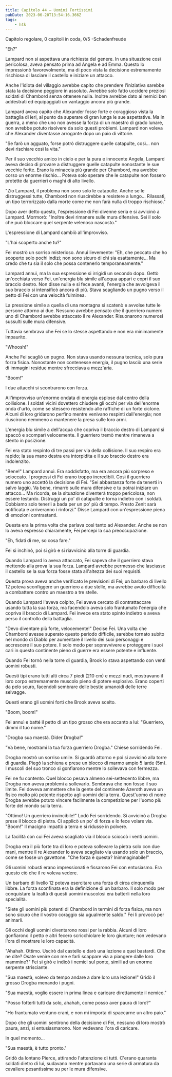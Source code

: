 ```yaml
---
title: Capitolo 44 – Uomini Fortissimi
pubDate: 2023-06-20T13:54:16.366Z
tags:
    - htk
---
```



Capitolo regolare,
0 capitoli in coda, 0/5
-Schadenfreude

"Eh?"

Lampard non si aspettava una richiesta del genere. In una situazione così pericolosa, aveva pensato prima ad Angela e ad Emma. Questo lo impressionò favorevolmente, ma di poco vista la decisione estremamente rischiosa di lasciare il castello e iniziare un attacco.

Anche l'idiota del villaggio avrebbe capito che prendere l'iniziativa sarebbe stata la decisione peggiore in assoluto. Avrebbe solo fatto uccidere preziosi soldati di Chambord senza ottenere nulla. Inoltre avrebbe dato ai nemici ben addestrati ed equipaggiati un vantaggio ancora più grande.

Lampard aveva capito che Alexander fosse forte e coraggioso vista la battaglia di ieri, al punto da superare di gran lunga le sue aspettative. Ma in guerra, a meno che uno non avesse la forza di un maestro di grado lunare, non avrebbe potuto risolvere da solo questi problemi. Lampard non voleva che Alexander diventasse arrogante dopo un paio di vittorie.

"Se farò un agguato, forse potrò distruggere quelle catapulte, così... non devi rischiare così la vita."

Per il suo vecchio amico in cielo e per la pura e innocente Angela, Lampard aveva deciso di provare a distruggere quelle catapulte nonostante le sue vecchie ferite. Erano la minaccia più grande per Chambord, ma avrebbe corso un enorme rischio... Poteva solo sperare che le catapulte non fossero protette da guerrieri o maghi di alto livello.

"Zio Lampard, il problema non sono solo le catapulte. Anche se le distruggessi tutte, Chambord non riuscirebbe a resistere a lungo... Rilassati, un tipo terrorizzato dalla morte come me non farà nulla di troppo rischioso."

Dopo aver detto questo, l'espressione di Fei divenne seria e si avvicinò a Lampard. Mormorò: "Inoltre devi rimanere sulle mura difensive. Sei il solo che può bloccare quel serpente velenoso nascosto."

L'espressione di Lampard cambiò all'improvviso.

"L'hai scoperto anche tu?"

Fei mostrò un sorriso misterioso. Annuì lievemente: "Eh, che peccato che ho scoperto solo pochi indizi; non sono sicuro di chi sia esattamente... Ma credo che tu sia il solo che possa contenerlo temporaneamente."

Lampard annuì, ma la sua espressione si irrigidì un secondo dopo. Gettò un'occhiata verso Fei, un'energia blu simile all'acqua apparì e coprì il suo braccio destro. Non disse nulla e si fece avanti, l'energia che avvolgeva il suo braccio si intensificò ancora di più. Stava scagliando un pugno verso il petto di Fei con una velocità fulminea.

La pressione simile a quella di una montagna si scatenò e avvolse tutte le persone attorno ai due. Nessuno avrebbe pensato che il guerriero numero uno di Chambord avrebbe attaccato il re Alexander. Risuonarono numerosi sussulti sulle mura difensive.

Tuttavia sembrava che Fei se lo stesse aspettando e non era minimamente impaurito.

"Whoosh!"

Anche Fei scagliò un pugno. Non stava usando nessuna tecnica, solo pura forza fisica. Nonostante non contenesse energia, il pugno lasciò una serie di immagini residue mentre sfrecciava a mezz'aria.

"Boom!"

I due attacchi si scontrarono con forza.

All'improvviso un'enorme ondata di energia esplose dal centro della collisione. I soldati vicini dovettero chiudere gli occhi per via dell'enorme onda d'urto, come se stessero resistendo alle raffiche di un forte ciclone. Alcuni di loro gridarono perfino mentre venivano respinti dall'energia; non riuscirono nemmeno a mantenere la presa sulle loro armi.

L'energia blu simile a dell'acqua che copriva il braccio destro di Lampard si spaccò e scomparì velocemente. Il guerriero tremò mentre rimaneva a stento in posizione.

Fei era stato respinto di tre passi per via della collisione. Il suo respiro era rapido; la sua mano destra era intorpidita e il suo braccio destro era indolenzito.

"Bene!" Lampard annuì. Era soddisfatto, ma era ancora più sorpreso e scioccato. I progressi di Fei erano troppo incredibili. Così il guerriero numero uno accettò la decisione di Fei.
"Sei abbastanza forte da tenerti in salvo laggiù. Va bene, rimarrò sulle mura difensive e tu potrai iniziare un attacco... Ma ricorda, se la situazione diventerà troppo pericolosa, non essere testardo. Distruggi un po' di catapulte e torna indietro con i soldati. Dobbiamo solo tenerli a bada per un po' più di tempo. Presto Zenit sarà notificata e arriveranno i rinforzi." Disse Lampard con un'espressione piena di emozioni contrastanti.

Questa era la prima volta che parlava così tanto ad Alexander. Anche se non lo aveva espresso chiaramente, Fei percepì la sua preoccupazione.

"Eh, fidati di me, so cosa fare."

Fei si inchinò, poi si girò e si riavvicinò alla torre di guardia.

Quando Lampard lo aveva attaccato, Fei sapeva che il guerriero stava mettendo alla prova la sua forza. Lampard avrebbe permesso che lasciasse il castello se la sua forza fosse stata all'altezza dei suoi requisiti.

Questa prova aveva anche verificato le previsioni di Fei; un barbaro di livello 12 poteva sconfiggere un guerriero a due stelle, ma avrebbe avuto difficoltà a combattere contro un maestro a tre stelle.

Quando Lampard l'aveva colpito, Fei aveva cercato di contrattaccare usando tutta la sua forza, ma facendolo aveva solo frantumato l'energia che copriva il braccio di Lampard. Fei invece era stato spinto indietro e aveva perso il controllo della battaglia.

"Devo diventare più forte, velocemente!" Decise Fei. Una volta che Chambord avesse superato questo periodo difficile, sarebbe tornato subito nel mondo di Diablo per aumentare il livello dei suoi personaggi e accrescere il suo potere. Il solo modo per sopravvivere e proteggere i suoi cari in questo continente pieno di guerre era essere potente e influente.

Quando Fei tornò nella torre di guardia, Brook lo stava aspettando con venti uomini robusti.

Questi tipi erano tutti alti circa 7 piedi (210 cm) e mezzi nudi, mostravano il loro corpo estremamente muscolo pieno di potere esplosivo. Erano coperti da pelo scuro, facendoli sembrare delle bestie umanoidi delle terre selvagge.

Questi erano gli uomini forti che Brook aveva scelto.

"Boom, boom!"

Fei annuì e batté il petto di un tipo grosso che era accanto a lui: "Guerriero, dimmi il tuo nome."

"Drogba sua maestà. Dider Drogba!"

"Va bene, mostrami la tua forza guerriero Drogba." Chiese sorridendo Fei.

Drogba mostrò un sorriso umile. Si guardò attorno e poi si avvicinò alla torre di guardia. Piegò la schiena e prese un blocco di marmo ampio 5 iarde (5m). I muscoli del suo tronco si gonfiarono mentre lo sollevava con fermezza.

Fei ne fu contento. Quel blocco pesava almeno sei-settecento libbre, ma Drogba non aveva problemi a sollevarlo. Sembrava che non fosse il suo limite. Fei doveva ammettere che la gente del continente Azeroth aveva un fisico molto più potente rispetto agli uomini della terra. Quest'uomo di nome Drogba avrebbe potuto vincere facilmente la competizione per l'uomo più forte del mondo sulla terra.

"Ottimo! Un guerriero invincibile!" Lodò Fei sorridendo. Si avvicinò a Drogba prese il blocco di pietra. Ci applicò un po' di forza e lo fece volare via. "Boom!" Il macigno impattò a terra e si ridusse in polvere.

La facilità con cui Fei aveva scagliato via il blocco scioccò i venti uomini.

Drogba era il più forte tra di loro e poteva sollevare la pietra solo con due mani, mentre il re Alexander lo aveva scagliato via usando solo un braccio, come se fosse un gavettone. "Che forza è questa? Inimmaginabile!"

Gli uomini robusti erano impressionati e fissarono Fei con entusiasmo. Era questo ciò che il re voleva vedere.

Un barbaro di livello 12 poteva esercitare una forza di circa cinquemila libbre. La forza sconfinata era la definizione di un barbaro. Il solo modo per conquistare la lealtà di questi uomini muscolosi era batterli nella loro specialità.

"Siete gli uomini più potenti di Chambord in termini di forza fisica, ma non sono sicuro che il vostro coraggio sia ugualmente saldo." Fei li provocò per animarli.

Gli occhi degli uomini diventarono rossi per la rabbia. Alcuni di loro gonfiarono il petto e altri fecero scricchiolare le loro giunture; non vedevano l'ora di mostrare le loro capacità.

"Ahahah. Ottimo. Uscirò dal castello e darò una lezione a quei bastardi. Che ne dite? Osate venire con me e farli scappare via a piangere dalle loro mammine?" Fei si girò e indicò i nemici sul ponte, simili ad un enorme serpente strisciante.

"Sua maestà, volevo da tempo andare a dare loro una lezione!" Gridò il grosso Drogba menando i pugni.

"Sua maestà, voglio essere in prima linea e caricare direttamente il nemico."

"Posso fotterli tutti da solo, ahahah, come posso aver paura di loro?"

"Ho frantumato ventuno crani, e non mi importa di spaccarne un altro paio."

Dopo che gli uomini sentirono della decisione di Fei, nessuno di loro mostrò paura, anzi, si entusiasmarono. Non vedevano l'ora di caricare.

In quel momento...

"Sua maestà, è tutto pronto."

Gridò da lontano Pierce, attirando l'attenzione di tutti. C'erano quaranta soldati dietro di lui, sudavano mentre portavano una serie di armatura da cavaliere pesantissime su per le mura difensive.




